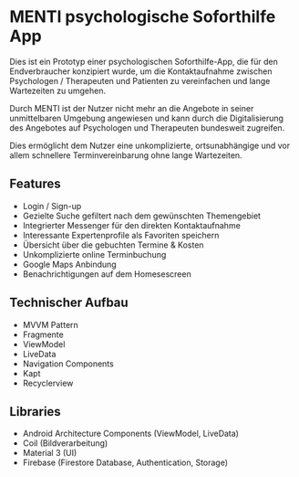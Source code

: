 # MENTI psychologische Soforthilfe App

Dies ist ein Prototyp einer psychologischen Soforthilfe-App, die für den Endverbraucher konzipiert wurde, um die Kontaktaufnahme zwischen Psychologen / Therapeuten und Patienten zu vereinfachen und lange Wartezeiten zu umgehen. 

Durch MENTI ist der Nutzer nicht mehr an die Angebote in seiner unmittelbaren Umgebung angewiesen und kann durch die Digitalisierung des Angebotes auf Psychologen und Therapeuten bundesweit zugreifen.

Dies ermöglicht dem Nutzer eine unkomplizierte, ortsunabhängige und vor allem schnellere Terminvereinbarung ohne lange Wartezeiten.

## Features

- Login / Sign-up 
- Gezielte Suche gefiltert nach dem gewünschten Themengebiet
- Integrierter Messenger für den direkten Kontaktaufnahme
- Interessante Expertenprofile als Favoriten speichern
- Übersicht über die gebuchten Termine & Kosten
- Unkomplizierte online Terminbuchung
- Google Maps Anbindung
- Benachrichtigungen auf dem Homesescreen

## Technischer Aufbau

- MVVM Pattern
- Fragmente
- ViewModel
- LiveData
- Navigation Components
- Kapt
- Recyclerview

## Libraries

- Android Architecture Components (ViewModel, LiveData)
- Coil (Bildverarbeitung)
- Material 3 (UI)
- Firebase (Firestore Database, Authentication, Storage)
